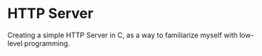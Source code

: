 # HTTP Server

Creating a simple HTTP Server in C, as a way to familiarize myself with low-level programming. 